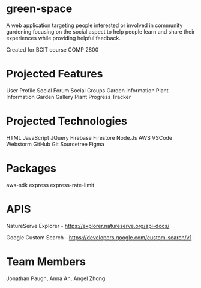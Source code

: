 # green-space

A web application targeting people interested or involved in community gardening focusing on the social aspect to help people learn and share their experiences while providing helpful feedback.

Created for BCIT course COMP 2800

# Projected Features

User Profile
Social Forum
Social Groups
Garden Information
Plant Information
Garden Gallery
Plant Progress Tracker

# Projected Technologies

HTML
JavaScript
JQuery
Firebase
Firestore
Node.Js
AWS
VSCode
Webstorm
GitHub
Git
Sourcetree
Figma

# Packages

aws-sdk
express
express-rate-limit

# APIS

NatureServe Explorer - https://explorer.natureserve.org/api-docs/

Google Custom Search - https://developers.google.com/custom-search/v1

# Team Members

Jonathan Paugh, Anna An, Angel Zhong
